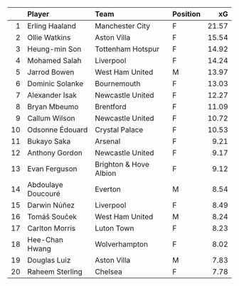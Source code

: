 |    | Player             | Team                   | Position   |    xG |
|---:|:-------------------|:-----------------------|:-----------|------:|
|  1 | Erling Haaland     | Manchester City        | F          | 21.57 |
|  2 | Ollie Watkins      | Aston Villa            | F          | 15.54 |
|  3 | Heung-min Son      | Tottenham Hotspur      | F          | 14.92 |
|  4 | Mohamed Salah      | Liverpool              | F          | 14.24 |
|  5 | Jarrod Bowen       | West Ham United        | M          | 13.97 |
|  6 | Dominic Solanke    | Bournemouth            | F          | 13.03 |
|  7 | Alexander Isak     | Newcastle United       | F          | 12.27 |
|  8 | Bryan Mbeumo       | Brentford              | F          | 11.09 |
|  9 | Callum Wilson      | Newcastle United       | F          | 10.72 |
| 10 | Odsonne Édouard    | Crystal Palace         | F          | 10.53 |
| 11 | Bukayo Saka        | Arsenal                | F          |  9.21 |
| 12 | Anthony Gordon     | Newcastle United       | F          |  9.17 |
| 13 | Evan Ferguson      | Brighton & Hove Albion | F          |  9.12 |
| 14 | Abdoulaye Doucouré | Everton                | M          |  8.54 |
| 15 | Darwin Núñez       | Liverpool              | F          |  8.49 |
| 16 | Tomáš Souček       | West Ham United        | M          |  8.24 |
| 17 | Carlton Morris     | Luton Town             | F          |  8.23 |
| 18 | Hee-Chan Hwang     | Wolverhampton          | F          |  8.02 |
| 19 | Douglas Luiz       | Aston Villa            | M          |  7.83 |
| 20 | Raheem Sterling    | Chelsea                | F          |  7.78 |